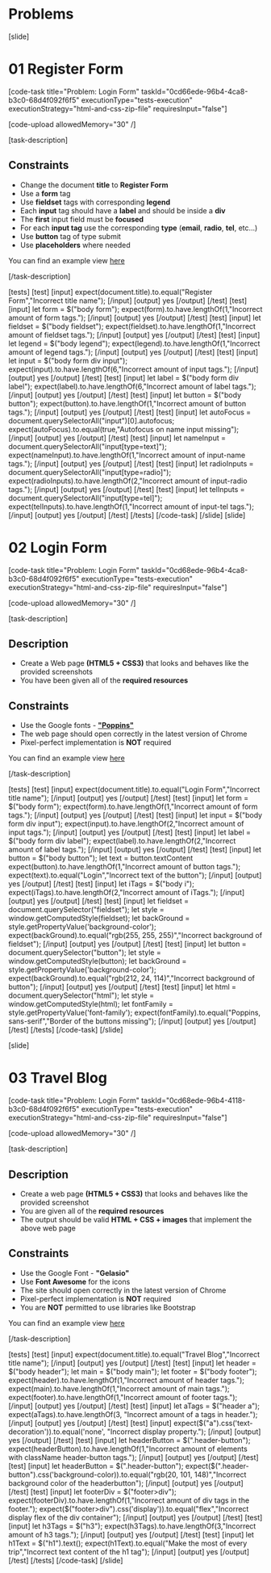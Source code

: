 # Problems

[slide]

# 01 Register Form

[code-task title="Problem: Login Form" taskId="0cd66ede-96b4-4ca8-b3c0-68d4f092f6f5" executionType="tests-execution" executionStrategy="html-and-css-zip-file" requiresInput="false"]

[code-upload allowedMemory="30" /]

[task-description]

## Constraints

* Change the document **title** to **Register Form**
* Use a **form** tag
* Use **fieldset** tags with corresponding **legend**
* Each **input** tag should have a **label** and should be inside a **div**
* The **first** input field must be **focused**
* For each **input tag** use the corresponding **type** (**email**, **radio**, **tel**, etc...)
* Use **button** tag of type submit
* Use **placeholders** where needed

You can find an example view [here](https://i.imgur.com/mDo24Cv.png)

[/task-description]

[tests]
[test]
[input]
expect(document.title).to.equal("Register Form","Incorrect title name");
[/input]
[output]
yes
[/output]
[/test]
[test]
[input]
let form = $("body form");
expect(form).to.have.lengthOf(1,"Incorrect amount of form tags.");
[/input]
[output]
yes
[/output]
[/test]
[test]
[input]
let fieldset = $("body fieldset");
expect(fieldset).to.have.lengthOf(1,"Incorrect amount of fieldset tags.");
[/input]
[output]
yes
[/output]
[/test]
[test]
[input]
let legend = $("body legend");
expect(legend).to.have.lengthOf(1,"Incorrect amount of legend tags.");
[/input]
[output]
yes
[/output]
[/test]
[test]
[input]
let input = $("body form div input");
expect(input).to.have.lengthOf(6,"Incorrect amount of input tags.");
[/input]
[output]
yes
[/output]
[/test]
[test]
[input]
let label = $("body form div label");
expect(label).to.have.lengthOf(6,"Incorrect amount of label tags.");
[/input]
[output]
yes
[/output]
[/test]
[test]
[input]
let button = $("body button");
expect(button).to.have.lengthOf(1,"Incorrect amount of button tags.");
[/input]
[output]
yes
[/output]
[/test]
[test]
[input]
let autoFocus = document.querySelectorAll("input")[0].autofocus;
expect(autoFocus).to.equal(true,"Autofocus on name input missing");
[/input]
[output]
yes
[/output]
[/test]
[test]
[input]
let nameInput = document.querySelectorAll("input[type=text]");
expect(nameInput).to.have.lengthOf(1,"Incorrect amount of input-name tags.");
[/input]
[output]
yes
[/output]
[/test]
[test]
[input]
let radioInputs = document.querySelectorAll("input[type=radio]");
expect(radioInputs).to.have.lengthOf(2,"Incorrect amount of input-radio tags.");
[/input]
[output]
yes
[/output]
[/test]
[test]
[input]
let telInputs = document.querySelectorAll("input[type=tel]");
expect(telInputs).to.have.lengthOf(1,"Incorrect amount of input-tel tags.");
[/input]
[output]
yes
[/output]
[/test]
[/tests]
[/code-task]
[/slide]
[slide]

# 02 Login Form

[code-task title="Problem: Login Form" taskId="0cd68ede-96b4-4ca8-b3c0-68d4f092f6f5" executionType="tests-execution" executionStrategy="html-and-css-zip-file" requiresInput="false"]

[code-upload allowedMemory="30" /]

[task-description]

## Description
* Create a Web page **(HTML5 + CSS3)** that looks and behaves like the provided screenshots
* You have been given all of the **required resources**

## Constraints
* Use the Google fonts - [**"Poppins"**](https://fonts.google.com/specimen/Poppins)
* The web page should open correctly in the latest version of Chrome
* Pixel-perfect implementation is **NOT** required

You can find an example view [here](https://i.imgur.com/ynNo6z2.png)

[/task-description]

[tests]
[test]
[input]
expect(document.title).to.equal("Login Form","Incorrect title name");
[/input]
[output]
yes
[/output]
[/test]
[test]
[input]
let form = $("body form");
expect(form).to.have.lengthOf(1,"Incorrect amount of form tags.");
[/input]
[output]
yes
[/output]
[/test]
[test]
[input]
let input = $("body form div input");
expect(input).to.have.lengthOf(2,"Incorrect amount of input tags.");
[/input]
[output]
yes
[/output]
[/test]
[test]
[input]
let label = $("body form div label");
expect(label).to.have.lengthOf(2,"Incorrect amount of label tags.");
[/input]
[output]
yes
[/output]
[/test]
[test]
[input]
let button = $("body button");
let text = button.textContent
expect(button).to.have.lengthOf(1,"Incorrect amount of button tags.");
expect(text).to.equal("Login","Incorrect text of the button");
[/input]
[output]
yes
[/output]
[/test]
[test]
[input]
let iTags = $("body i");
expect(iTags).to.have.lengthOf(2,"Incorrect amount of iTags.");
[/input]
[output]
yes
[/output]
[/test]
[test]
[input]
let fieldset = document.querySelector("fieldset");
let style = window.getComputedStyle(fieldset);
let backGround = style.getPropertyValue('background-color');
expect(backGround).to.equal("rgb(255, 255, 255)","Incorrect background of fieldset");
[/input]
[output]
yes
[/output]
[/test]
[test]
[input]
let button = document.querySelector("button");
let style = window.getComputedStyle(button);
let backGround = style.getPropertyValue('background-color');
expect(backGround).to.equal("rgb(212, 24, 114)","Incorrect background of button");
[/input]
[output]
yes
[/output]
[/test]
[test]
[input]
let html = document.querySelector("html");
let style = window.getComputedStyle(html);
let fontFamily = style.getPropertyValue('font-family');
expect(fontFamily).to.equal("Poppins, sans-serif","Border of the buttons missing");
[/input]
[output]
yes
[/output]
[/test]
[/tests]
[/code-task]
[/slide]

[slide]
# 03 Travel Blog

[code-task title="Problem: Login Form" taskId="0cd68ede-96b4-4118-b3c0-68d4f092f6f5" executionType="tests-execution" executionStrategy="html-and-css-zip-file" requiresInput="false"]

[code-upload allowedMemory="30" /]

[task-description]

## Description
* Create a web page **(HTML5 + CSS3)** that looks and behaves like the provided screenshot
* You are given all of the **required resources**
* The output should be valid **HTML + CSS + images** that implement the above web page

## Constraints
* Use the Google Font - **"Gelasio"** 
* Use **Font Awesome** for the icons
* The site should open correctly in the latest version of Chrome
* Pixel-perfect implementation is **NOT** required
* You are **NOT** permitted to use libraries like Bootstrap

You can find an example view [here](blob:https://imgur.com/93fdca3a-3ed5-4820-bd2e-307b6cd0ffbb)

[/task-description]

[tests]
[test]
[input]
expect(document.title).to.equal("Travel Blog","Incorrect title name");
[/input]
[output]
yes
[/output]
[/test]
[test]
[input]
let header = $("body header");
let main = $("body main");
let footer = $("body footer");
expect(header).to.have.lengthOf(1,"Incorrect amount of header tags.");
expect(main).to.have.lengthOf(1,"Incorrect amount of main tags.");
expect(footer).to.have.lengthOf(1,"Incorrect amount of footer tags.");
[/input]
[output]
yes
[/output]
[/test]
[test]
[input]
let aTags = $("header a");
expect(aTags).to.have.lengthOf(3, "Incorrect amount of a tags in header.");
[/input]
[output]
yes
[/output]
[/test]
[test]
[input]
expect($("a").css('text-decoration')).to.equal('none', "Incorrect display property.");
[/input]
[output]
yes
[/output]
[/test]
[test]
[input]
let headerButton = $(".header-button");
expect(headerButton).to.have.lengthOf(1,"Incorrect amount of elements with className header-button tags.");
[/input]
[output]
yes
[/output]
[/test]
[test]
[input]
let headerButton = $(".header-button");
expect($(".header-button").css('background-color)).to.equal("rgb(20, 101, 148)","Incorrect background color of the headerbutton");
[/input]
[output]
yes
[/output]
[/test]
[test]
[input]
let footerDiv = $("footer>div");
expect(footerDiv).to.have.lengthOf(1,"Incorrect amount of div tags in the footer.");
expect($("footer>div").css('display')).to.equal("flex","Incorrect display flex of the div container");
[/input]
[output]
yes
[/output]
[/test]
[test]
[input]
let h3Tags = $("h3");
expect(h3Tags).to.have.lengthOf(3,"Incorrect amount of h3 tags.");
[/input]
[output]
yes
[/output]
[/test]
[test]
[input]
let h1Text = $("h1").text();
expect(h1Text).to.equal("Make the most of every trip","Incorrect text content of the h1 tag");
[/input]
[output]
yes
[/output]
[/test]
[/tests]
[/code-task]
[/slide]